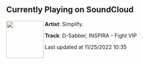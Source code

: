 ## Currently Playing on SoundCloud

[<img align="left" width="100" src="https://i1.sndcdn.com/artworks-4pD7PYETYnpivpzk-286Zow-t500x500.jpg">](https://soundcloud.com/simplifyrecs/d-sabber-inspira-fight-vip)

**Artist**: Simplify. 

**Track**: D-Sabber, INSPIRA - Fight VIP

Last updated at 11/25/2022 10:35
